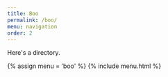 ```yaml
---
title: Boo
permalink: /boo/
menu: navigation
order: 2
---
```


Here's a directory.

<nav>
    {% assign menu = 'boo' %}
    {% include menu.html %}
</nav>
